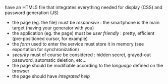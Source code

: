 have an HTML5 file that integrates everything needed for display (CSS) and password generation (JS)

- the page (eg. the file) must be _responsive_ : the smartphone is the main target (having your generator with you)
- the application (eg. the page) must be _user friendly_ : pretty, efficient (pre-positioned cursor, for example)
- the _form_ used to enter the service must store it in memory (see exportation for synchronization)
- _security_ must of course be considered : hidden secret, grayed-out password, automatic deletion, etc...
- the page should be modifiable according to the _language_ defined on the browser
- the page should have _integrated help_
